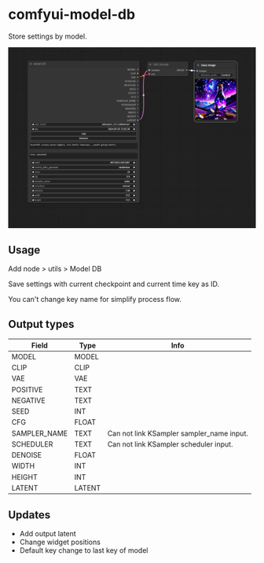 # comfyui-model-db

Store settings by model.

![image-1](./images/workflow.png)

## Usage

Add node > utils > Model DB

Save settings with current checkpoint and current time key as ID.

You can't change key name for simplify process flow.

## Output types

| Field        | Type  | Info                                      |
|--------------|-------|-------------------------------------------|
| MODEL        | MODEL |                                           |
| CLIP         | CLIP  |                                           |
| VAE          | VAE   |                                           |
| POSITIVE     | TEXT  |                                           |
| NEGATIVE     | TEXT  |                                           |
| SEED         | INT   |                                           |
| CFG          | FLOAT |                                           |
| SAMPLER_NAME | TEXT  | Can not link KSampler sampler_name input. |
| SCHEDULER    | TEXT  | Can not link KSampler scheduler input.    |
| DENOISE      | FLOAT |                                           |
| WIDTH        | INT   |                                           |
| HEIGHT       | INT   |                                           |
| LATENT       | LATENT|                                           |

## Updates

- Add output latent
- Change widget positions
- Default key change to last key of model